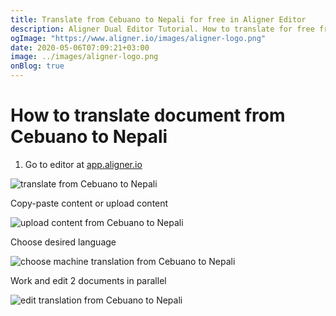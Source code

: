 ```yaml
---
title: Translate from Cebuano to Nepali for free in Aligner Editor
description: Aligner Dual Editor Tutorial. How to translate for free from Cebuano to Nepali. Aligner is multilingual document management platform. 
ogImage: "https://www.aligner.io/images/aligner-logo.png"
date: 2020-05-06T07:09:21+03:00
image: ../images/aligner-logo.png
onBlog: true
---
```


# How to translate document from Cebuano to Nepali

1. Go to editor at [app.aligner.io](https://app.aligner.io "Aligner App web page")

![translate from Cebuano to Nepali](../aligner-blank-editor.png "translate from Cebuano to Nepali")

Copy-paste content or upload content

![upload content from Cebuano to Nepali](../aligner-uploaded-document.png "upload content from Cebuano to Nepali")

Choose desired language

![choose machine translation from Cebuano to Nepali](../aligner-language-dropdown.png "choose machine translation from Cebuano to Nepali")

Work and edit 2 documents in parallel

![edit translation from Cebuano to Nepali](../aligner-double-sitded-editor.png "edit translation from Cebuano to Nepali")

